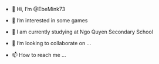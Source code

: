 - 👋 Hi, I’m @EbeMink73
- 👀 I’m interested in some games
- 🌱  I am currently studying at Ngo Quyen Secondary School

- 💞️ I’m looking to collaborate on ...
- 📫 How to reach me ...

<!---
EbeMink73/EbeMink73 is a ✨ special ✨ repository because its `README.md` (this file) appears on your GitHub profile.
You can click the Preview link to take a look at your changes.
--->
